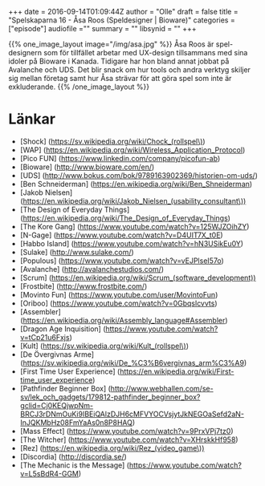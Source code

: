 +++
date = 2016-09-14T01:09:44Z
author = "Olle"
draft = false
title = "Spelskaparna 16 - Åsa Roos (Speldesigner | Bioware)"
categories = ["episode"]
audiofile =""
summary = ""
libsynid = ""
+++

{{% one_image_layout image="/img/asa.jpg" %}}
Åsa Roos är spel-designern som för tillfället arbetar med UX-design
tillsammans med sina
idoler på Bioware i Kanada. Tidigare har hon bland annat jobbat på
Avalanche och UDS. Det blir snack om hur tools och andra verktyg skiljer sig mellan företag samt hur Åsa strävar för att göra spel som inte är exkluderande. 
{{% /one_image_layout %}}



# Länkar
* [Shock] (https://sv.wikipedia.org/wiki/Chock_(rollspel\))
* [WAP] (https://en.wikipedia.org/wiki/Wireless_Application_Protocol)
* [Pico FUN] (https://www.linkedin.com/company/picofun-ab)
* [Bioware] (http://www.bioware.com/en/)
* [UDS] (http://www.bokus.com/bok/9789163902369/historien-om-uds/)
* [Ben Schneiderman] (https://en.wikipedia.org/wiki/Ben_Shneiderman)
* [Jakob Nielsen] (https://en.wikipedia.org/wiki/Jakob_Nielsen_(usability_consultant\))
* [The Design of Everyday Things] (https://en.wikipedia.org/wiki/The_Design_of_Everyday_Things)
* [The Kore Gang] (https://www.youtube.com/watch?v=125WJZOihZY)
* [N-Gage] (https://www.youtube.com/watch?v=D4UIT7X_t0E)
* [Habbo Island] (https://www.youtube.com/watch?v=hN3USikEu0Y)
* [Sulake] (http://www.sulake.com/)
* [Populous] (https://www.youtube.com/watch?v=vEJPlseI57o)
* [Avalanche] (http://avalanchestudios.com/)
* [Scrum] (https://en.wikipedia.org/wiki/Scrum_(software_development))
* [Frostbite] (http://www.frostbite.com/)
* [Movinto Fun] (https://www.youtube.com/user/MovintoFun)
* [Oriboo] (https://www.youtube.com/watch?v=0Gbqslcvvts)
* [Assembler] (https://en.wikipedia.org/wiki/Assembly_language#Assembler)
* [Dragon Age Inquisition] (https://www.youtube.com/watch?v=tCp21u6Fxjs)
* [Kult] (https://sv.wikipedia.org/wiki/Kult_(rollspel\))
* [De Övergivnas Arme] (https://sv.wikipedia.org/wiki/De_%C3%B6vergivnas_arm%C3%A9)
* [First Time User Experience] (https://en.wikipedia.org/wiki/First-time_user_experience)
* [Pathfinder Beginner Box] (http://www.webhallen.com/se-sv/lek_och_gadgets/179812-pathfinder_beginner_box?gclid=Cj0KEQjwpNm-BRCJ3rDNmOuKi9IBEiQAlzDJH6cMFVYOCVsjytJkNEGOaSefd2aN-InJQKMbHz08FmYaAs0n8P8HAQ)
* [Mass Effect] (https://www.youtube.com/watch?v=9PrxVPj7tz0)
* [The Witcher] (https://www.youtube.com/watch?v=XHrskkHf958)
* [Rez] (https://en.wikipedia.org/wiki/Rez_(video_game\))
* [Discordia] (http://discordia.se/)
* [The Mechanic is the Message] (https://www.youtube.com/watch?v=L5sBdR4-GGM)

